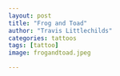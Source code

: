 ```yaml
---
layout: post
title: "Frog and Toad"
author: "Travis Littlechilds"
categories: tattoos
tags: [tattoo]
image: frogandtoad.jpeg

---
```

